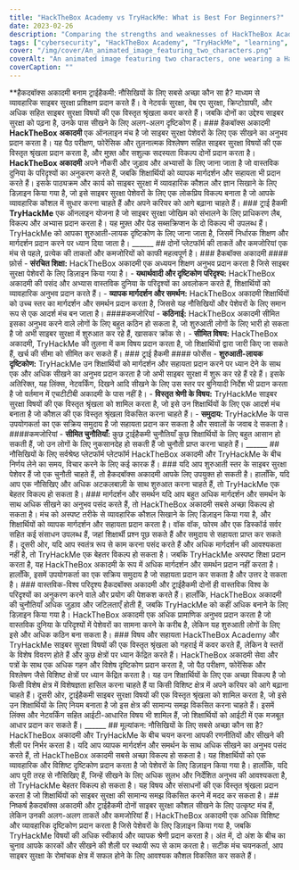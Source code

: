 ```yaml
---
title: "HackTheBox Academy vs TryHackMe: What is Best For Beginners?"
date: 2023-02-26
description: "Comparing the strengths and weaknesses of HackTheBox Academy and TryHackMe to help beginners choose the best platform for learning cybersecurity skills."
tags: ["cybersecurity", "HackTheBox Academy", "TryHackMe", "learning", "beginner", "interactive labs", "challenges", "exercises", "guidance", "support", "real-world scenarios", "skills", "network security", "web application security", "cryptography", "programming", "community", "online learning", "structured learning"]
cover: "/img/cover/An_animated_image_featuring_two_characters.png"
coverAlt: "An animated image featuring two characters, one wearing a HackTheBox Academy shirt and the other wearing a TryHackMe shirt, each with a thought bubble above their head containing a relevant symbol for their platform and both characters standing on a see-saw that is balanced in the middle."
coverCaption: ""
---
```


  **हैकदबॉक्स अकादमी बनाम ट्राईहैकमी: नौसिखियों के लिए सबसे अच्छा कौन सा है? माध्यम से व्यावहारिक साइबर सुरक्षा प्रशिक्षण प्रदान करते हैं। वे नेटवर्क सुरक्षा, वेब एप सुरक्षा, क्रिप्टोग्राफी, और अधिक सहित साइबर सुरक्षा विषयों की एक विस्तृत श्रृंखला कवर करते हैं। जबकि दोनों का उद्देश्य साइबर सुरक्षा को पढ़ना है, उनके पास सीखने के लिए अलग-अलग दृष्टिकोण हैं। ### हैकबॉक्स अकादमी **HackTheBox अकादमी** एक ऑनलाइन मंच है जो साइबर सुरक्षा पेशेवरों के लिए एक सीखने का अनुभव प्रदान करता है। यह पैठ परीक्षण, फोरेंसिक और तुलनात्मक विश्लेषण सहित साइबर सुरक्षा विषयों की एक विस्तृत श्रृंखला प्रदान करता है, और मुफ़्त और सशुल्क सदस्यता विकल्प दोनों प्रदान करता है। **HackTheBox अकादमी** अपने नौकरी और जुड़ाव और अभ्यासों के लिए जाना जाता है जो वास्तविक दुनिया के परिदृश्यों का अनुकरण करते हैं, जबकि शिक्षार्थियों को व्यापक मार्गदर्शन और सहायता भी प्रदान करते हैं। इसके पाठ्यक्रम और कार्य को साइबर सुरक्षा में व्यावहारिक कौशल और ज्ञान सिखाने के लिए डिज़ाइन किया गया है, जो इसे साइबर सुरक्षा पेशेवरों के लिए एक लोकप्रिय विकल्प बनाता है जो आपके व्यावहारिक कौशल में सुधार करना चाहते हैं और अपने करियर को आगे बढ़ाना चाहते हैं। ### ट्राई हैकमी **TryHackMe** एक ऑनलाइन योजना है जो साइबर सुरक्षा जोखिम को संभालने के लिए प्राधिकरण लैब, विकल्प और अभ्यास प्रदान करता है। यह मुफ़्त और पेड सब्सक्रिप्शन के दो विकल्प भी उपलब्ध हैं। TryHackMe को आपका शुरुआती-लायक दृष्टिकोण के लिए जाना जाता है, जिसमें निर्धारक शिक्षण और मार्गदर्शन प्रदान करने पर ध्यान दिया जाता है। ______ ## दोनों प्लेटफॉर्म की ताकतें और कमजोरियां एक मंच से पहले, प्रत्येक की ताकतों और कमजोरियों को काफी महत्वपूर्ण है। ### हैकबॉक्स अकादमी #### फ़ोर्स - **संरचित शिक्षा:** HackTheBox अकादमी एक अध्ययन शिक्षण अनुभव प्रदान करता है जिसे साइबर सुरक्षा पेशेवरों के लिए डिज़ाइन किया गया है। - **यथार्थवादी और दृष्टिकोण परिदृश्य:** HackTheBox अकादमी की पसंद और अभ्यास वास्तविक दुनिया के परिदृश्यों का अवलोकन करते हैं, शिक्षार्थियों को व्यावहारिक अनुभव प्रदान करते हैं। - **व्यापक मार्गदर्शन और समर्थन:** HackTheBox अकादमी शिक्षार्थियों को उच्च स्तर का मार्गदर्शन और समर्थन प्रदान करता है, जिससे यह नौसिखियों और पेशेवरों के लिए समान रूप से एक आदर्श मंच बन जाता है। ####कमजोरियां - **कठिनाई:** HackTheBox अकादमी सीमित इसका अनुभव करने वाले लोगों के लिए बहुत कठिन हो सकता है, जो शुरुआती लोगों के लिए भारी हो सकता है जो अभी साइबर सुरक्षा में शुरुआत कर रहे हैं, खासकर क्रोंक से। - **सीमित विषय:** HackTheBox अकादमी, TryHackMe की तुलना में कम विषय प्रदान करता है, जो शिक्षार्थियों द्वारा जारी किए जा सकते हैं, खर्च की सीमा को सीमित कर सकते हैं। ### ट्राई हैकमी #### फोर्सेस - **शुरुआती-लायक दृष्टिकोण:** TryHackMe उन शिक्षार्थियों को मार्गदर्शन और सहायता प्रदान करने पर ध्यान देने के साथ एक और अधिक सीखने का अनुभव प्रदान करता है जो अभी साइबर सुरक्षा में शुरू कर रहे हैं रहे हैं। इसके अतिरिक्त, यह लिंक्स, नेटवर्किंग, दिखने आदि सीखने के लिए उस स्तर पर बुनियादी निर्देश भी प्रदान करता है जो वर्तमान में एचटीटीबी अकादमी के पास नहीं है। - **विस्तृत श्रेणी के विषय:** TryHackMe साइबर सुरक्षा विषयों की एक विस्तृत श्रृंखला को शामिल करता है, जो इसे उन शिक्षार्थियों के लिए एक आदर्श मंच बनाता है जो कौशल की एक विस्तृत श्रृंखला विकसित करना चाहते हैं। - **समुदाय:** TryHackMe के पास उपयोगकर्ता का एक सक्रिय समुदाय है जो सहायता प्रदान कर सकता है और सवालों के जवाब दे सकता है। ####कमजोरियां - **सीमित चुनौतियाँ:** कुछ ट्राईहैकमी चुनौतियाँ कुछ शिक्षार्थियों के लिए बहुत आसान हो सकती हैं, जो उन लोगों के लिए नुकसानदेह हो सकती हैं जो चुनौती प्राप्त करना चाहते हैं। ______ ## नौसिखियों के लिए सर्वश्रेष्ठ प्लेटफॉर्म प्लेटफॉर्म HackTheBox अकादमी और TryHackMe के बीच निर्णय लेने का समय, विचार करने के लिए कई कारक हैं। ### यदि आप शुरुआती स्तर के साइबर सुरक्षा पेशेवर हैं जो एक चुनौती चाहते हैं, तो हैकदबॉक्स अकादमी आपके लिए उपयुक्त हो सकती है। हालाँकि, यदि आप एक नौसिखिए और अधिक अटकलबाज़ी के साथ शुरुआत करना चाहते हैं, तो TryHackMe एक बेहतर विकल्प हो सकता है। ### मार्गदर्शन और समर्थन यदि आप बहुत अधिक मार्गदर्शन और समर्थन के साथ अधिक सीखने का अनुभव पसंद करते हैं, तो HackTheBox अकादमी सबसे अच्छा विकल्प हो सकता है। मंच को अस्पष्ट तरीके से व्यावहारिक कौशल सिखाने के लिए डिज़ाइन किया गया है, और शिक्षार्थियों को व्यापक मार्गदर्शन और सहायता प्रदान करता है। वॉक वॉक, फोरम और एक डिस्कॉर्ड सर्वर सहित कई संसाधन उपलब्ध हैं, जहां शिक्षार्थी प्रश्न पूछ सकते हैं और समुदाय से सहायता प्राप्त कर सकते हैं। दूसरी ओर, यदि आप स्वतंत्र रूप से काम करना पसंद करते हैं और अधिक मार्गदर्शन की आवश्यकता नहीं है, तो TryHackMe एक बेहतर विकल्प हो सकता है। जबकि TryHackMe अस्पष्ट शिक्षा प्रदान करता है, यह HackTheBox अकादमी के रूप में अधिक मार्गदर्शन और समर्थन प्रदान नहीं करता है। हालाँकि, इसमें उपयोगकर्ता का एक सक्रिय समुदाय है जो सहायता प्रदान कर सकता है और उत्तर दे सकता है। ### वास्तविक-विश्व परिदृश्य हैकदबॉक्स अकादमी और ट्राईहैकमी दोनों ही वास्तविक विश्व के परिदृश्यों का अनुकरण करने वाले और प्रयोग की पेशकश करते हैं। हालाँकि, HackTheBox अकादमी की चुनौतियाँ अधिक जुड़ाव और जटिलताएँ होती हैं, जबकि TryHackMe को कहीं अधिक बनाने के लिए डिज़ाइन किया गया है। HackTheBox अकादमी एक अधिक प्रामाणिक अनुभव प्रदान करता है जो वास्तविक दुनिया के परिदृश्यों में पेशेवरों का सामना करने के करीब है, लेकिन यह शुरुआती लोगों के लिए इसे और अधिक कठिन बना सकता है। ### विषय और सहायता HackTheBox Academy और TryHackMe साइबर सुरक्षा विषयों की एक विस्तृत श्रृंखला को गहराई में कवर करते हैं, लेकिन वे स्तरों के विशेष विवरण होते हैं और कुछ क्षेत्रों पर ध्यान केंद्रित करते हैं। HackTheBox अकादमी सेवा और पत्रों के साथ एक अधिक गहन और विशेष दृष्टिकोण प्रदान करता है, जो पैठ परीक्षण, फोरेंसिक और विश्लेषण जैसे विशिष्ट क्षेत्रों पर ध्यान केंद्रित करता है। यह उन शिक्षार्थियों के लिए एक अच्छा विकल्प है जो किसी विशेष क्षेत्र में विशेषज्ञता हासिल करना चाहते हैं या किसी विशिष्ट क्षेत्र में अपने करियर को आगे बढ़ाना चाहते हैं। दूसरी ओर, ट्राईहैकमी साइबर सुरक्षा विषयों की एक विस्तृत श्रृंखला को शामिल करता है, जो इसे उन शिक्षार्थियों के लिए नियम बनाता है जो इस क्षेत्र की सामान्य समझ विकसित करना चाहते हैं। इसमें लिंक्स और नेटवर्किंग सहित आईटी-आधारित विषय भी शामिल हैं, जो शिक्षार्थियों को आईटी में एक मजबूत आधार प्रदान कर सकते हैं। ______ ## मूल्यांकन: नौसिखियों के लिए सबसे अच्छा कौन सा है? HackTheBox अकादमी और TryHackMe के बीच चयन करना आपकी रणनीतियों और सीखने की शैली पर निर्भर करता है। यदि आप व्यापक मार्गदर्शन और समर्थन के साथ अधिक सीखने का अनुभव पसंद करते हैं, तो HackTheBox अकादमी सबसे अच्छा विकल्प हो सकता है। यह शिक्षार्थियों को एक व्यावहारिक और विशिष्ट दृष्टिकोण प्रदान करता है जो पेशेवरों के लिए डिज़ाइन किया गया है। हालाँकि, यदि आप पूरी तरह से नौसिखिए हैं, जिन्हें सीखने के लिए अधिक सुलभ और निर्देशित अनुभव की आवश्यकता है, तो TryHackMe बेहतर विकल्प हो सकता है। यह विषय और संसाधनों की एक विस्तृत श्रृंखला प्रदान करता है जो शिक्षार्थियों को साइबर सुरक्षा की सामान्य समझ विकसित करने में मदद कर सकता है। ## निष्कर्ष हैकदबॉक्स अकादमी और ट्राईहैकमी दोनों साइबर सुरक्षा कौशल सीखने के लिए उत्कृष्ट मंच हैं, लेकिन उनकी अलग-अलग ताकतें और कमजोरियां हैं। HackTheBox अकादमी एक अधिक विशिष्ट और व्यावहारिक दृष्टिकोण प्रदान करता है जिसे पेशेवरों के लिए डिज़ाइन किया गया है, जबकि TryHackMe विषयों की अधिक स्वीकार्य और व्यापक श्रेणी प्रदान करता है। अंत में, दो अंश के बीच का चुनाव आपके कारकों और सीखने की शैली पर स्थायी रूप से काम करता है। सटीक मंच चयनकर्ता, आप साइबर सुरक्षा के रोमांचक क्षेत्र में सफल होने के लिए आवश्यक कौशल विकसित कर सकते हैं।